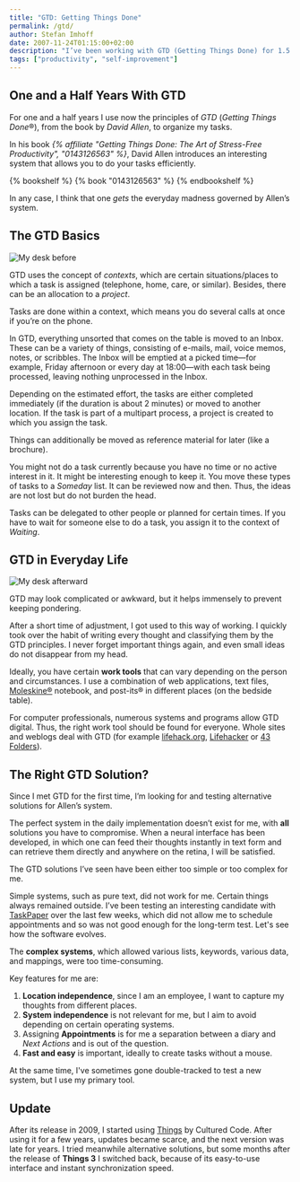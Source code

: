 ```yaml
---
title: "GTD: Getting Things Done"
permalink: /gtd/
author: Stefan Imhoff
date: 2007-11-24T01:15:00+02:00
description: "I’ve been working with GTD (Getting Things Done) for 1.5 years: An Introduction to Organization and Self-Management with GTD."
tags: ["productivity", "self-improvement"]
---
```


## One and a Half Years With GTD

For one and a half years I use now the principles of _GTD_ (<em>Getting Things Done</em>®), from the book by _David Allen_, to organize my tasks.

In his book _{% affiliate "Getting Things Done: The Art of Stress-Free Productivity", "0143126563" %}_, David Allen introduces an interesting system that allows you to do your tasks efficiently.

{% bookshelf %}
{% book "0143126563" %}
{% endbookshelf %}

In any case, I think that one _gets_ the everyday madness governed by Allen’s system.

## The GTD Basics

![My desk before](/assets/images/posts/gtd-before.jpg "This is what the inbox looked like before I sorted all loose ends")

GTD uses the concept of _contexts_, which are certain situations/places to which a task is assigned (telephone, home, care, or similar). Besides, there can be an allocation to a _project_.

Tasks are done within a context, which means you do several calls at once if you’re on the phone.

In GTD, everything unsorted that comes on the table is moved to an Inbox. These can be a variety of things, consisting of e-mails, mail, voice memos, notes, or scribbles. The Inbox will be emptied at a picked time—for example, Friday afternoon or every day at 18:00—with each task being processed, leaving nothing unprocessed in the Inbox.

Depending on the estimated effort, the tasks are either completed immediately (if the duration is about 2 minutes) or moved to another location. If the task is part of a multipart process, a project is created to which you assign the task.

Things can additionally be moved as reference material for later (like a brochure).

You might not do a task currently because you have no time or no active interest in it. It might be interesting enough to keep it. You move these types of tasks to a _Someday_ list. It can be reviewed now and then. Thus, the ideas are not lost but do not burden the head.

Tasks can be delegated to other people or planned for certain times. If you have to wait for someone else to do a task, you assign it to the context of _Waiting_.

## GTD in Everyday Life

![My desk afterward](/assets/images/posts/gtd-after.jpg "This is what the inbox looked like after sorting all loose ends")

GTD may look complicated or awkward, but it helps immensely to prevent keeping pondering.

After a short time of adjustment, I got used to this way of working. I quickly took over the habit of writing every thought and classifying them by the GTD principles. I never forget important things again, and even small ideas do not disappear from my head.

Ideally, you have certain **work tools** that can vary depending on the person and circumstances. I use a combination of web applications, text files, [Moleskine®](http://moleskine.com) notebook, and post-its® in different places (on the bedside table).

For computer professionals, numerous systems and programs allow GTD digital. Thus, the right work tool should be found for everyone. Whole sites and weblogs deal with GTD (for example [lifehack.org](https://www.lifehack.org/), [Lifehacker](https://lifehacker.com/) or [43 Folders](http://www.43folders.com/)).

## The Right GTD Solution?

Since I met GTD for the first time, I’m looking for and testing alternative solutions for Allen’s system.

The perfect system in the daily implementation doesn’t exist for me, with **all** solutions you have to compromise. When a neural interface has been developed, in which one can feed their thoughts instantly in text form and can retrieve them directly and anywhere on the retina, I will be satisfied.

The GTD solutions I’ve seen have been either too simple or too complex for me.

Simple systems, such as pure text, did not work for me. Certain things always remained outside. I’ve been testing an interesting candidate with [TaskPaper](http://www.hogbaysoftware.com/products/taskpaper) over the last few weeks, which did not allow me to schedule appointments and so was not good enough for the long-term test. Let's see how the software evolves.

The **complex systems**, which allowed various lists, keywords, various data, and mappings, were too time-consuming.

Key features for me are:

1. **Location independence**, since I am an employee, I want to capture my thoughts from different places.
2. **System independence** is not relevant for me, but I aim to avoid depending on certain operating systems.
3. Assigning **Appointments** is for me a separation between a diary and _Next Actions_ and is out of the question.
4. **Fast and easy** is important, ideally to create tasks without a mouse.

At the same time, I've sometimes gone double-tracked to test a new system, but I use my primary tool.

## Update

After its release in 2009, I started using [Things](https://culturedcode.com/things/) by Cultured Code. After using it for a few years, updates became scarce, and the next version was late for years. I tried meanwhile alternative solutions, but some months after the release of **Things 3** I switched back, because of its easy-to-use interface and instant synchronization speed.
